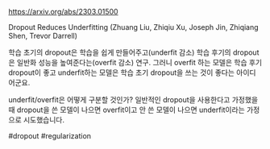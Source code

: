 https://arxiv.org/abs/2303.01500

Dropout Reduces Underfitting (Zhuang Liu, Zhiqiu Xu, Joseph Jin, Zhiqiang Shen, Trevor Darrell)

학습 초기의 dropout은 학습을 쉽게 만들어주고(underfit 감소) 학습 후기의 dropout은 일반화 성능을 높여준다는(overfit 감소) 연구. 그러니 overfit 하는 모델은 학습 후기 dropout이 좋고 underfit하는 모델은 학습 초기 dropout을 쓰는 것이 좋다는 아이디어군요.

underfit/overfit은 어떻게 구분할 것인가? 일반적인 dropout을 사용한다고 가정했을 때 dropout을 쓴 모델이 나으면 overfit이고 안 쓴 모델이 나으면 underfit이라는 가정으로 시도했습니다.

#dropout #regularization 